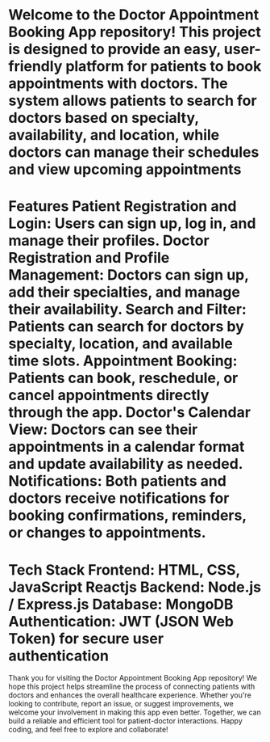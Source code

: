 Welcome to the Doctor Appointment Booking App repository! This project is designed to provide an easy, 
user-friendly platform for patients to book appointments with doctors. The system allows patients to search for doctors based on specialty,
availability, and location, while doctors can manage their schedules and view upcoming appointments
===========================================================================================================================================================================
Features
Patient Registration and Login: Users can sign up, log in, and manage their profiles.
Doctor Registration and Profile Management: Doctors can sign up, add their specialties, and manage their availability.
Search and Filter: Patients can search for doctors by specialty, location, and available time slots.
Appointment Booking: Patients can book, reschedule, or cancel appointments directly through the app.
Doctor's Calendar View: Doctors can see their appointments in a calendar format and update availability as needed.
Notifications: Both patients and doctors receive notifications for booking confirmations, reminders, or changes to appointments.
===========================================================================================================================================================================
Tech Stack
Frontend:
HTML, CSS, JavaScript
Reactjs
Backend:
Node.js / Express.js
Database:
MongoDB
Authentication:
JWT (JSON Web Token) for secure user authentication
===========================================================================================================================================================================
Thank you for visiting the Doctor Appointment Booking App repository! We hope this project helps streamline the process of connecting patients with doctors and enhances the overall healthcare experience. Whether you're looking to contribute, report an issue, or suggest improvements, we welcome your involvement in making this app even better. 
Together, we can build a reliable and efficient tool for patient-doctor interactions. Happy coding, and feel free to explore and collaborate!

